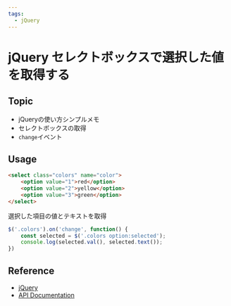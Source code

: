 ```yaml
---
tags:
  - jQuery
---
```


# jQuery セレクトボックスで選択した値を取得する

## Topic

- jQueryの使い方シンプルメモ
- セレクトボックスの取得
- `change`イベント

## Usage
```html
<select class="colors" name="color">
    <option value="1">red</option>
    <option value="2">yellow</option>
    <option value="3">green</option>
</select> 
```

選択した項目の値とテキストを取得

```js
$('.colors').on('change', function() {
    const selected = $('.colors option:selected');
    console.log(selected.val(), selected.text());
})
```

## Reference
- [jQuery](https://jquery.com/)
- [API Documentation](https://api.jquery.com/)